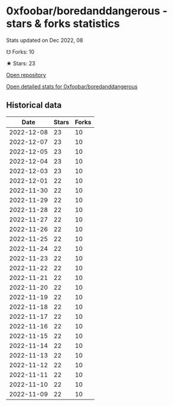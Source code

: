# 0xfoobar/boredanddangerous - stars & forks statistics

Stats updated on Dec 2022, 08

☋ Forks: 10

★ Stars: 23

[Open repository](https://github.com/0xfoobar/boredanddangerous)

[Open detailed stats for 0xfoobar/boredanddangerous](https://reviewgithub.com/rep/0xfoobar/boredanddangerous)

## Historical data
| Date | Stars | Forks |
|------|-------|-------|
| 2022-12-08 | 23 | 10 | 
| 2022-12-07 | 23 | 10 | 
| 2022-12-05 | 23 | 10 | 
| 2022-12-04 | 23 | 10 | 
| 2022-12-03 | 23 | 10 | 
| 2022-12-01 | 22 | 10 | 
| 2022-11-30 | 22 | 10 | 
| 2022-11-29 | 22 | 10 | 
| 2022-11-28 | 22 | 10 | 
| 2022-11-27 | 22 | 10 | 
| 2022-11-26 | 22 | 10 | 
| 2022-11-25 | 22 | 10 | 
| 2022-11-24 | 22 | 10 | 
| 2022-11-23 | 22 | 10 | 
| 2022-11-22 | 22 | 10 | 
| 2022-11-21 | 22 | 10 | 
| 2022-11-20 | 22 | 10 | 
| 2022-11-19 | 22 | 10 | 
| 2022-11-18 | 22 | 10 | 
| 2022-11-17 | 22 | 10 | 
| 2022-11-16 | 22 | 10 | 
| 2022-11-15 | 22 | 10 | 
| 2022-11-14 | 22 | 10 | 
| 2022-11-13 | 22 | 10 | 
| 2022-11-12 | 22 | 10 | 
| 2022-11-11 | 22 | 10 | 
| 2022-11-10 | 22 | 10 | 
| 2022-11-09 | 22 | 10 | 

